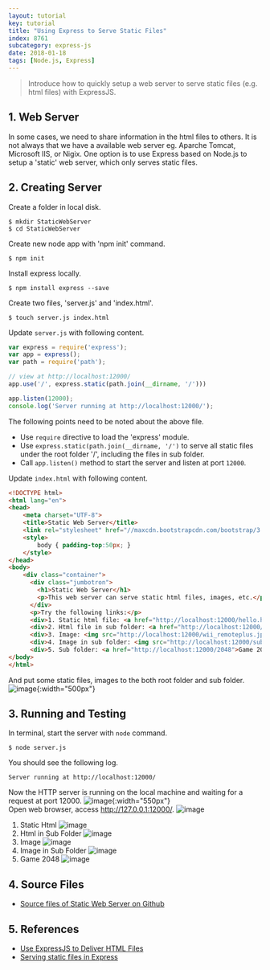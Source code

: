 ```yaml
---
layout: tutorial
key: tutorial
title: "Using Express to Serve Static Files"
index: 8761
subcategory: express-js
date: 2018-01-18
tags: [Node.js, Express]
---
```


> Introduce how to quickly setup a web server to serve static files (e.g. html files) with ExpressJS.

## 1. Web Server
In some cases, we need to share information in the html files to others. It is not always that we have a available web server eg. Aparche Tomcat, Microsoft IIS, or Nigix. One option is to use Express based on Node.js to setup a 'static' web server, which only serves static files.

## 2. Creating Server
Create a folder in local disk.
```raw
$ mkdir StaticWebServer
$ cd StaticWebServer
```
Create new node app with 'npm init' command.
```raw
$ npm init
```
Install express locally.
```raw
$ npm install express --save
```
Create two files, 'server.js' and 'index.html'.
```raw
$ touch server.js index.html
```

Update `server.js` with following content.
```javascript
var express = require('express');
var app = express();
var path = require('path');

// view at http://localhost:12000/
app.use('/', express.static(path.join(__dirname, '/')))

app.listen(12000);
console.log('Server running at http://localhost:12000/');
```
The following points need to be noted about the above file.
* Use `require` directive to load the 'express' module.
* Use `express.static(path.join(__dirname, '/')` to serve all static files under the root folder '/', including the files in sub folder.
* Call `app.listen()` method to start the server and listen at port `12000`.

Update `index.html` with following content.
```html
<!DOCTYPE html>
<html lang="en">
<head>
    <meta charset="UTF-8">
    <title>Static Web Server</title>
    <link rel="stylesheet" href="//maxcdn.bootstrapcdn.com/bootstrap/3.3.7/css/bootstrap.min.css">
    <style>
        body { padding-top:50px; }
    </style>
</head>
<body>
    <div class="container">
      <div class="jumbotron">
        <h1>Static Web Server</h1>
        <p>This web server can serve static html files, images, etc.</p>
      </div>
      <p>Try the following links:</p>
      <div>1. Static html file: <a href="http://localhost:12000/hello.html">http://localhost:12000/hello.html</a></div>
      <div>2. Html file in sub folder: <a href="http://localhost:12000/sub/index.html">http://localhost:12000/sub/index.html</a></div>
      <div>3. Image: <img src="http://localhost:12000/wii_remoteplus.jpg" class="img-thumbnail" width="80"> URL: <a href="http://localhost:12000/wii_remoteplus.jpg">http://localhost:12000/wii_remoteplus.jpg</a></div>
      <div>4. Image in sub folder: <img src="http://localhost:12000/sub/wiiu_fightingpad.jpg" class="img-thumbnail" width="80"> URL: <a href="http://localhost:12000/sub/wiiu_fightingpad.jpg">http://localhost:12000/sub/wiiu_fightingpad.jpg</a></div>
      <div>5. Sub folder: <a href="http://localhost:12000/2048">Game 2048 (http://localhost:12000/2048)</a></div>
</body>
</html>
```
And put some static files, images to the both root folder and sub folder.
![image](/assets/images/backend/8761/folder_structure.png){:width="500px"}  

## 3. Running and Testing
In terminal, start the server with `node` command.
```raw
$ node server.js
```
You should see the following log.
```raw
Server running at http://localhost:12000/
```
Now the HTTP server is running on the local machine and waiting for a request at port 12000.
![image](/assets/images/backend/8761/startserver.png){:width="550px"}  
Open web browser, access http://127.0.0.1:12000/.
![image](/assets/images/backend/8761/index.png)
1) Static Html
![image](/assets/images/backend/8761/statichtml.png)
2) Html in Sub Folder
![image](/assets/images/backend/8761/htmlsubfolder.png)
3) Image
![image](/assets/images/backend/8761/image.png)
4) Image in Sub Folder
![image](/assets/images/backend/8761/imagesubfolder.png)
5) Game 2048
![image](/assets/images/backend/8761/game2048.png)

## 4. Source Files
* [Source files of Static Web Server on Github](https://github.com/jojozhuang/Tutorials/tree/master/StaticWebServer)

## 5. References
* [Use ExpressJS to Deliver HTML Files](https://scotch.io/tutorials/use-expressjs-to-deliver-html-files)
* [Serving static files in Express](http://expressjs.com/en/starter/static-files.html)
